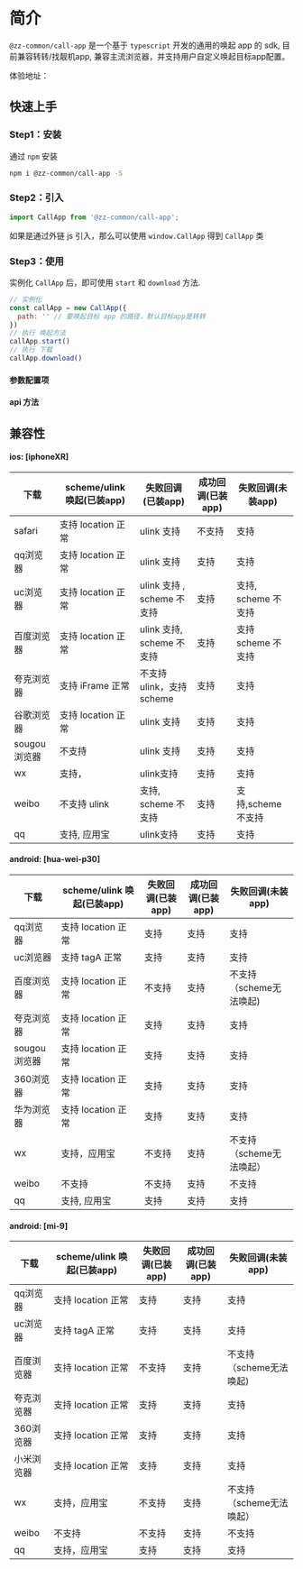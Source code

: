 # 简介
`@zz-common/call-app` 是一个基于 `typescript` 开发的通用的唤起 app 的 sdk, 目前兼容转转/找靓机app, 兼容主流浏览器，并支持用户自定义唤起目标app配置。

体验地址：

## 快速上手

### Step1：安装
通过 `npm` 安装

```bash
npm i @zz-common/call-app -S
```


### Step2：引入
```js
import CallApp from '@zz-common/call-app';
```
如果是通过外链 js 引入，那么可以使用 `window.CallApp` 得到 `CallApp` 类

###  Step3：使用

实例化 `CallApp` 后，即可使用 `start` 和 `download` 方法.

```javascript
// 实例化
const callApp = new CallApp({
  path: '' // 要唤起目标 app 的路径，默认目标app是转转
})
// 执行 唤起方法
callApp.start()
// 执行 下载
callApp.download()

```

#### 参数配置项



#### api 方法




## 兼容性

#### ios: [iphoneXR]
| 下载         | scheme/ulink 唤起(已装app) | 失败回调(已装app)          | 成功回调(已装app) | 失败回调(未装app)   |
| ------------ | -------------------------- | -------------------------- | ----------------- | ------------------- |
| safari       | 支持 location 正常         | ulink  支持                | 不支持            | 支持                | 不支持（跳u-link）  |
| qq浏览器     | 支持 location 正常         | ulink  支持                | 支持              | 支持                | 不支持（跳u-link）  |
| uc浏览器     | 支持 location 正常         | ulink 支持 , scheme 不支持 | 支持              | 支持, scheme 不支持 | 不支持（跳u-link）  |
| 百度浏览器   | 支持 location 正常         | ulink 支持, scheme 不支持  | 支持              | 支持 scheme 不支持  | 不支持（跳u-link）  |
| 夸克浏览器   | 支持 iFrame 正常           | 不支持 ulink，支持 scheme  | 支持              | 支持                | 支持                |
| 谷歌浏览器   | 支持 location 正常         | ulink  支持                | 支持              | 支持                | 不支持（跳u-link）  |
| sougou浏览器 | 不支持                     | ulink  支持                | 支持              | 支持                | 不支持（跳u-link）  |
| wx           | 支持，                     | ulink支持                  | 支持              | 支持                | 不支持（跳u-link）  |
| weibo        | 不支持	ulink               | 支持, scheme 不支持        | 支持              | 支持,scheme 不支持  | 不支持（跳u-link）  |
| qq           | 支持, 应用宝               | ulink支持                  | 支持              | 支持                | 支持 (不会跳u-link) |



#### android: [hua-wei-p30]
| 下载         | scheme/ulink 唤起(已装app) | 失败回调(已装app) | 成功回调(已装app) | 失败回调(未装app)        |
| ------------ | -------------------------- | ----------------- | ----------------- | ------------------------ |
| qq浏览器     | 支持 location 正常         | 支持              | 支持              | 支持                     | 支持 |
| uc浏览器     | 支持 tagA 正常             | 支持              | 支持              | 支持                     | 支持 |
| 百度浏览器   | 支持 location 正常         | 不支持            | 支持              | 不支持（scheme无法唤起)  | 支持 |
| 夸克浏览器   | 支持 location 正常         | 支持              | 支持              | 支持                     | 支持 |
| sougou浏览器 | 支持 location 正常         | 支持              | 支持              | 支持                     | 支持 |
| 360浏览器    | 支持 location 正常         | 支持              | 支持              | 支持                     | 支持 |
| 华为浏览器   | 支持 location 正常         | 支持              | 支持              | 支持                     | 支持 |
| wx           | 支持，应用宝               | 不支持            | 支持              | 不支持（scheme无法唤起） | 支持 |
| weibo        | 不支持                     | 不支持            | 支持              | 不支持                   | 支持 |
| qq           | 支持, 应用宝               | 支持              | 支持              | 支持                     | 支持 |



#### android: [mi-9]
| 下载       | scheme/ulink 唤起(已装app) | 失败回调(已装app) | 成功回调(已装app) | 失败回调(未装app)        |
| ---------- | -------------------------- | ----------------- | ----------------- | ------------------------ |
| qq浏览器   | 支持 location 正常         | 支持              | 支持              | 支持                     | 支持 |
| uc浏览器   | 支持 tagA 正常             | 支持              | 支持              | 支持                     | 支持 |
| 百度浏览器 | 支持 location 正常         | 不支持            | 支持              | 不支持（scheme无法唤起)  | 支持 |
| 夸克浏览器 | 支持 location 正常         | 支持              | 支持              | 支持                     | 支持 |
| 360浏览器  | 支持 location 正常         | 支持              | 支持              | 支持                     | 支持 |
| 小米浏览器 | 支持 location 正常         | 支持              | 支持              | 支持                     | 支持 |
| wx         | 支持，应用宝               | 不支持            | 支持              | 不支持（scheme无法唤起） | 支持 |
| weibo      | 不支持                     | 不支持            | 支持              | 不支持                   | 支持 |
| qq         | 支持，应用宝               | 支持              | 支持              | 支持                     | 支持 |
